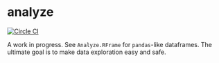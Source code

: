 analyze
=====

[![Circle CI](https://circleci.com/gh/ejconlon/analyze.svg?style=svg)](https://circleci.com/gh/ejconlon/analyze)

A work in progress.  See `Analyze.RFrame` for `pandas`-like dataframes.  The ultimate goal is to make data exploration easy and safe.

